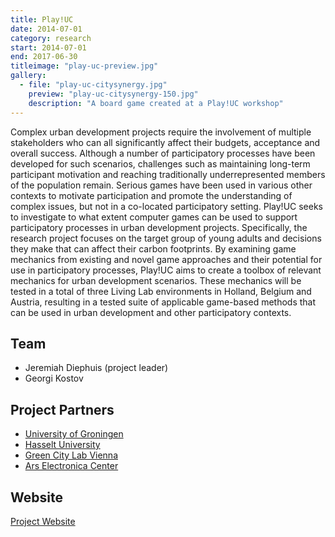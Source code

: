 ```yaml
---
title: Play!UC
date: 2014-07-01
category: research
start: 2014-07-01
end: 2017-06-30
titleimage: "play-uc-preview.jpg"
gallery:
  - file: "play-uc-citysynergy.jpg"
    preview: "play-uc-citysynergy-150.jpg"
    description: "A board game created at a Play!UC workshop"
---
```


Complex urban development projects require the involvement of multiple stakeholders who can all significantly affect their budgets, acceptance and overall success. Although a number of participatory processes have been developed for such scenarios, challenges such as maintaining long-term participant motivation and reaching traditionally underrepresented members of the population remain. Serious games have been used in various other contexts to motivate participation and promote the understanding of complex issues, but not in a co-located participatory setting. Play!UC seeks to investigate to what extent computer games can be used to support participatory processes in urban development projects. Specifically, the research project focuses on the target group of young adults and decisions they make that can affect their carbon footprints. By examining game mechanics from existing and novel game approaches and their potential for use in participatory processes, Play!UC aims to create a toolbox of relevant mechanics for urban development scenarios. These mechanics will be tested in a total of three Living Lab environments in Holland, Belgium and Austria, resulting in a tested suite of applicable game-based methods that can be used in urban development and other participatory contexts.

## Team

* Jeremiah Diephuis (project leader)
* Georgi Kostov

## Project Partners

* [University of Groningen](http://www.rug.nl/)
* [Hasselt University](http://www.uhasselt.be/)
* [Green City Lab Vienna](http://www.greencitylab.at/)
* [Ars Electronica Center](http://www.aec.at/)

## Website

[Project Website](http://play-uc.net/)